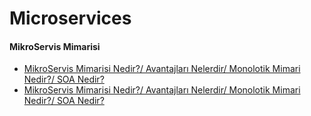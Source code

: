 # Microservices

#### MikroServis Mimarisi ####
- [MikroServis Mimarisi Nedir?/ Avantajları Nelerdir/ Monolotik Mimari Nedir?/ SOA Nedir?](mikro-servisler/)
- [MikroServis Mimarisi Nedir?/ Avantajları Nelerdir/ Monolotik Mimari Nedir?/ SOA Nedir?](mikro-servisler-deneme/)
